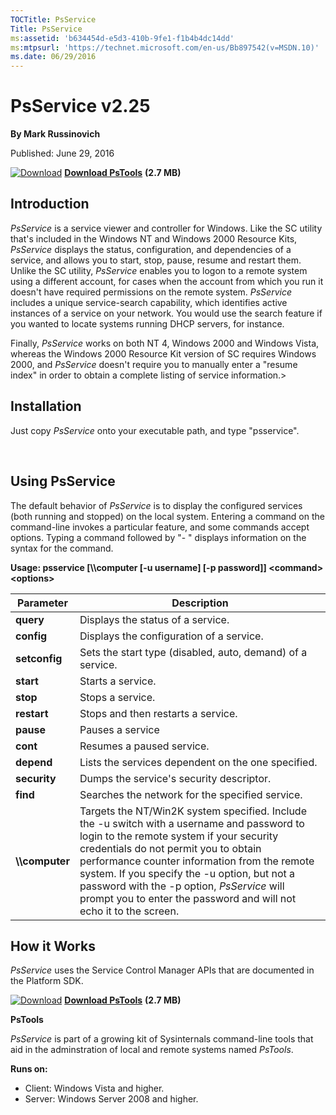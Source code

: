 ```yaml
--- 
TOCTitle: PsService
Title: PsService
ms:assetid: 'b634454d-e5d3-410b-9fe1-f1b4b4dc14dd'
ms:mtpsurl: 'https://technet.microsoft.com/en-us/Bb897542(v=MSDN.10)'
ms.date: 06/29/2016
---
```


PsService v2.25
===============

**By Mark Russinovich**

Published: June 29, 2016

[![Download](/media/landing/sysinternals/download_sm.png)](https://download.sysinternals.com/files/PSTools.zip) [**Download PsTools**](https://download.sysinternals.com/files/PSTools.zip) **(2.7 MB)**


## Introduction

*PsService* is a service viewer and controller for Windows. Like the SC
utility that's included in the Windows NT and Windows 2000 Resource
Kits, *PsService* displays the status, configuration, and dependencies
of a service, and allows you to start, stop, pause, resume and restart
them. Unlike the SC utility, *PsService* enables you to logon to a
remote system using a different account, for cases when the account from
which you run it doesn't have required permissions on the remote system.
*PsService* includes a unique service-search capability, which
identifies active instances of a service on your network. You would use
the search feature if you wanted to locate systems running DHCP servers,
for instance.

Finally, *PsService* works on both NT 4, Windows 2000 and Windows Vista,
whereas the Windows 2000 Resource Kit version of SC requires Windows
2000, and *PsService* doesn't require you to manually enter a "resume
index" in order to obtain a complete listing of service information.&gt;

## Installation

Just copy *PsService* onto your executable path, and type "psservice".

 

## Using PsService

The default behavior of *PsService* is to display the configured
services (both running and stopped) on the local system. Entering a
command on the command-line invokes a particular feature, and some
commands accept options. Typing a command followed by "- " displays
information on the syntax for the command.

**Usage: psservice \[\\\\computer \[-u username\] \[-p password\]\]
&lt;command&gt; &lt;options&gt;**

|Parameter  |Description  |
|---------|---------|
|  **query**        |  Displays the status of a service.|
|  **config**       |  Displays the configuration of a service.|
|  **setconfig**    |  Sets the start type (disabled, auto, demand) of a service.|
|  **start**        |  Starts a service.|
|  **stop**         |  Stops a service.|
|  **restart**      |  Stops and then restarts a service.|
|  **pause**        |  Pauses a service|
|  **cont**         |  Resumes a paused service.|
|  **depend**       |  Lists the services dependent on the one specified.|
|  **security**     |  Dumps the service's security descriptor.|
|  **find**         |  Searches the network for the specified service.|
|  **\\\\computer** |  Targets the NT/Win2K system specified. Include the -u switch with a username and password to login to the remote system if your security credentials do not permit you to obtain performance counter information from the remote system. If you specify the -u option, but not a password with the -p option, *PsService* will prompt you to enter the password and will not echo it to the screen.|

## How it Works

*PsService* uses the Service Control Manager APIs that are documented in
the Platform SDK.

[![Download](/media/landing/sysinternals/download_sm.png)](https://download.sysinternals.com/files/PSTools.zip) [**Download PsTools**](https://download.sysinternals.com/files/PSTools.zip) **(2.7 MB)**

**PsTools**

*PsService* is part of a growing kit of Sysinternals command-line tools
that aid in the adminstration of local and remote systems named
*PsTools*.

**Runs on:**

-   Client: Windows Vista and higher.
-   Server: Windows Server 2008 and higher.




